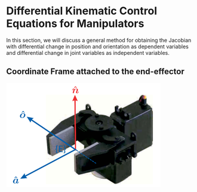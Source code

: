 # Differential Kinematic Control Equations for Manipulators

In this section, we will discuss a general method for obtaining the Jacobian with differential change in position and orientation as dependent variables and differential change in joint variables as independent variables.

## Coordinate Frame attached to the end-effector

![alt_tag](https://github.com/colin-zgf/Robotics-Modeling-and-Control/blob/master/image/end_effector.png)
